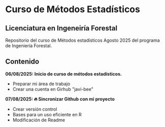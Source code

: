 # Curso de Métodos Estadísticos
## Licenciatura en Ingeneiría Forestal

Repositorio del curso de Métodos estadísticos Agosto 2025 del programa de Ingeniería Forestal.

## Contenido

**06/08/2025: Inicio de curso de métodos estadísticos.** 
  + Preparar mi área de trabajo
  + Crear una cuenta en Girhub "javi-bee"
  
**07/08/2025: :fire: Sincronizar Github con mi proyecto**
  + Crear versión control
  + Bases para un uso eficiente en R
  + Modificación de Readme